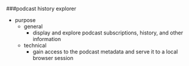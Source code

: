 ###podcast history explorer  
* purpose  
  * general  
    * display and explore podcast subscriptions, history, and other information  
  * technical  
    * gain access to the podcast metadata and serve it to a local browser session  
